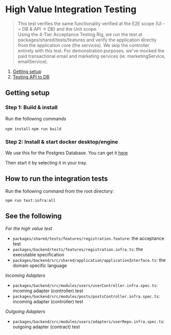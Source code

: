 # High Value Integration Testing

> This test verifies the same functionality verified at the E2E scope (UI -> DB & API -> DB) and the Unit scope.  
Using the 4-Tier Acceptance Testing Rig, we run the test at packages/shared/tests/features and verify the application directly from
the application core (the services). We skip the controller entirely with this test. For demonstration purposes, we've mocked the 
paid transactional email and marketing services (ie: marketingService, emailService).

1. [Getting setup](#gettingsetup)
2. [Testing API to DB](#integration)

## Getting setup <a name="gettingsetup"></a>

### Step 1: Build & install

Run the following commands

`npm install`
`npm run build`

### Step 2: Install & start docker desktop/engine

We use this for the Postgres Database. You can get it [here](https://www.docker.com/products/docker-desktop/)

Then start it by selecting it in your tray.

## How to run the integration tests  <a name="integration"></a>
Run the following command from the root directory:

`npm run test:infra:all`

## See the following

_For the high value test_
- `packages/shared/tests/features/registration.feature`: the acceptance test
- `packages/backend/tests/features/registration.infra.ts`: the executable specification
- `packages/backend/src/shared/application/applicationInterface.ts`: the domain specific language

_Incoming Adapters_
- `packages/backend/src/modules/users/userController.infra.spec.ts`: incoming adapter (controller) test
- `packages/backend/src/modules/posts/postsController.infra.spec.ts`: incoming adapter (controller) test

_Outgoing Adapters_
- `packages/backend/src/modules/users/adapters/userRepo.infra.spec.ts`: outgoing adapter (contract) test
